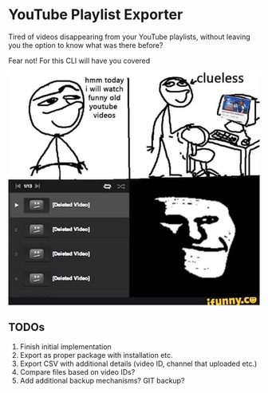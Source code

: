 # YouTube Playlist Exporter

Tired of videos disappearing from your YouTube playlists, without leaving you the option to know what was there before?

Fear not! For this CLI will have you covered

 ![alt text](memes/1.jpg)

## TODOs

1. Finish initial implementation
2. Export as proper package with installation etc.
3. Export CSV with additional details (video ID, channel that uploaded etc.)
4. Compare files based on video IDs?
5. Add additional backup mechanisms? GIT backup?